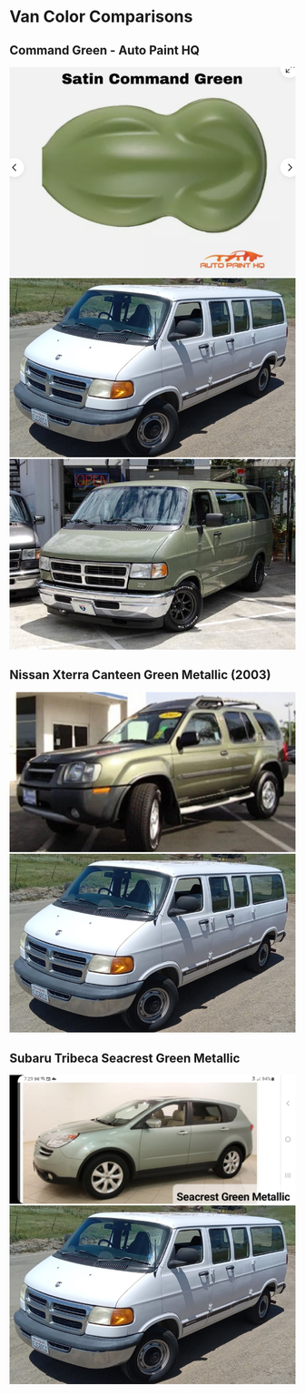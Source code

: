 # Van Color Comparisons
## Command Green - Auto Paint HQ
![Command Green](/images/command_green_satin_autopainthq.png) ![Ram van comparison](/images/Van_main_comparison.jpg)
![Something Green Van](/images/1999_Dodge_Van_Something_Green_Facebook.jpg)

## Nissan Xterra Canteen Green Metallic (2003)
![Nissan Xterra Canteen Green Metallic](/images/canteen_green_metallic_comparison.jpg) ![Ram van comparison](/images/Van_main_comparison.jpg)

## Subaru Tribeca Seacrest Green Metallic
![Subaru Tribeca Seacrest Green Metallic](/images/Tribeca_seacrest_green_metallic.jpg) ![Ram van comparison](/images/Van_main_comparison.jpg)

